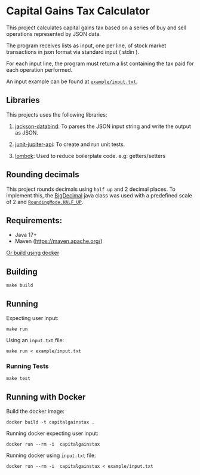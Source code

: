 # Capital Gains Tax Calculator

This project calculates capital gains tax based on a series of buy and sell operations represented by JSON data.

The program receives lists as input, one per line, of stock market transactions in json format via standard input (
stdin ).

For each input line, the program must return a list containing the tax paid for each operation performed.

An input example can be found at [`example/input.txt`](example/input.txt).

## Libraries

This projects uses the following libraries:

1. [jackson-databind](https://github.com/FasterXML/jackson-databind): To parses the JSON input string and write the
   output as JSON.

2. [junit-jupiter-api](https://junit.org/junit5/docs/current/user-guide/): To create and run unit tests.

3. [lombok](https://projectlombok.org/): Used to reduce boilerplate code. e.g: getters/setters 

## Rounding decimals

This project rounds decimals using `half up` and 2 decimal places. To implement this, the
[BigDecimal](https://docs.oracle.com/javase/8/docs/api/java/math/BigDecimal.html) java class was used with a predefined
scale of 2 and [`RoundingMode.HALF_UP`](https://docs.oracle.com/javase/8/docs/api/java/math/RoundingMode.html#HALF_UP).

## Requirements:

- Java 17+
- Maven (https://maven.apache.org/)

[Or build using docker](#running-with-docker)

## Building

```shell
make build
```

## Running

Expecting user input:

```shell
make run
```

Using an `input.txt` file:

```shell
make run < example/input.txt
```

### Running Tests

```shell
make test
```

## Running with Docker

Build the docker image:

```shell
docker build -t capitalgainstax .
```

Running docker expecting user input:

```shell
docker run --rm -i  capitalgainstax
```

Running docker using `input.txt` file:

```shell
docker run --rm -i  capitalgainstax < example/input.txt
```